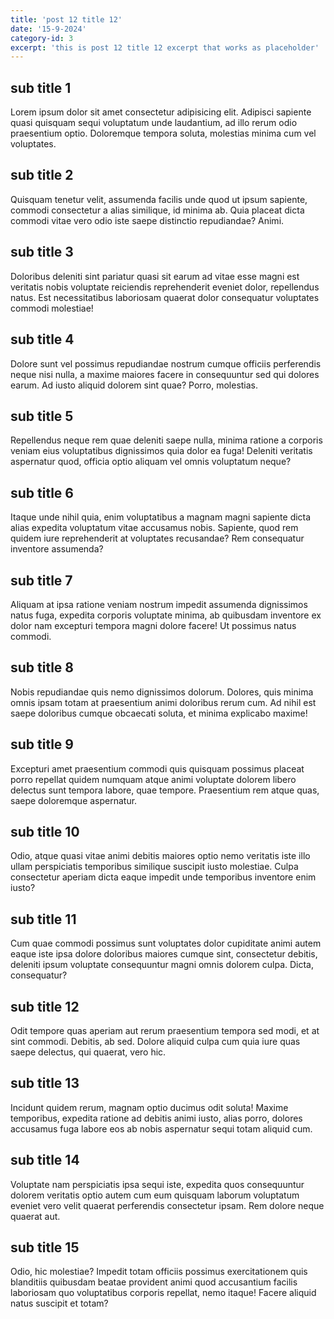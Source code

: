 ```yaml
---
title: 'post 12 title 12'
date: '15-9-2024'
category-id: 3
excerpt: 'this is post 12 title 12 excerpt that works as placeholder'
---
```


## sub title 1
Lorem ipsum dolor sit amet consectetur adipisicing elit. Adipisci sapiente quasi quisquam sequi voluptatum unde laudantium, ad illo rerum odio praesentium optio. Doloremque tempora soluta, molestias minima cum vel voluptates.

## sub title 2
Quisquam tenetur velit, assumenda facilis unde quod ut ipsum sapiente, commodi consectetur a alias similique, id minima ab. Quia placeat dicta commodi vitae vero odio iste saepe distinctio repudiandae? Animi.

## sub title 3
Doloribus deleniti sint pariatur quasi sit earum ad vitae esse magni est veritatis nobis voluptate reiciendis reprehenderit eveniet dolor, repellendus natus. Est necessitatibus laboriosam quaerat dolor consequatur voluptates commodi molestiae!

## sub title 4
Dolore sunt vel possimus repudiandae nostrum cumque officiis perferendis neque nisi nulla, a maxime maiores facere in consequuntur sed qui dolores earum. Ad iusto aliquid dolorem sint quae? Porro, molestias.

## sub title 5
Repellendus neque rem quae deleniti saepe nulla, minima ratione a corporis veniam eius voluptatibus dignissimos quia dolor ea fuga! Deleniti veritatis aspernatur quod, officia optio aliquam vel omnis voluptatum neque?

## sub title 6
Itaque unde nihil quia, enim voluptatibus a magnam magni sapiente dicta alias expedita voluptatum vitae accusamus nobis. Sapiente, quod rem quidem iure reprehenderit at voluptates recusandae? Rem consequatur inventore assumenda?

## sub title 7
Aliquam at ipsa ratione veniam nostrum impedit assumenda dignissimos natus fuga, expedita corporis voluptate minima, ab quibusdam inventore ex dolor nam excepturi tempora magni dolore facere! Ut possimus natus commodi.

## sub title 8
Nobis repudiandae quis nemo dignissimos dolorum. Dolores, quis minima omnis ipsam totam at praesentium animi doloribus rerum cum. Ad nihil est saepe doloribus cumque obcaecati soluta, et minima explicabo maxime!

## sub title 9
Excepturi amet praesentium commodi quis quisquam possimus placeat porro repellat quidem numquam atque animi voluptate dolorem libero delectus sunt tempora labore, quae tempore. Praesentium rem atque quas, saepe doloremque aspernatur.

## sub title 10
Odio, atque quasi vitae animi debitis maiores optio nemo veritatis iste illo ullam perspiciatis temporibus similique suscipit iusto molestiae. Culpa consectetur aperiam dicta eaque impedit unde temporibus inventore enim iusto?

## sub title 11
Cum quae commodi possimus sunt voluptates dolor cupiditate animi autem eaque iste ipsa dolore doloribus maiores cumque sint, consectetur debitis, deleniti ipsum voluptate consequuntur magni omnis dolorem culpa. Dicta, consequatur?

## sub title 12
Odit tempore quas aperiam aut rerum praesentium tempora sed modi, et at sint commodi. Debitis, ab sed. Dolore aliquid culpa cum quia iure quas saepe delectus, qui quaerat, vero hic.

## sub title 13
Incidunt quidem rerum, magnam optio ducimus odit soluta! Maxime temporibus, expedita ratione ad debitis animi iusto, alias porro, dolores accusamus fuga labore eos ab nobis aspernatur sequi totam aliquid cum.

## sub title 14
Voluptate nam perspiciatis ipsa sequi iste, expedita quos consequuntur dolorem veritatis optio autem cum eum quisquam laborum voluptatum eveniet vero velit quaerat perferendis consectetur ipsam. Rem dolore neque quaerat aut.

## sub title 15
Odio, hic molestiae? Impedit totam officiis possimus exercitationem quis blanditiis quibusdam beatae provident animi quod accusantium facilis laboriosam quo voluptatibus corporis repellat, nemo itaque! Facere aliquid natus suscipit et totam?